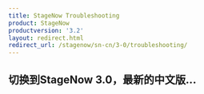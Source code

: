 ```yaml
---
title: StageNow Troubleshooting
product: StageNow
productversion: '3.2'
layout: redirect.html
redirect_url: /stagenow/sn-cn/3-0/troubleshooting/
---
```


## 切换到StageNow 3.0，最新的中文版...
